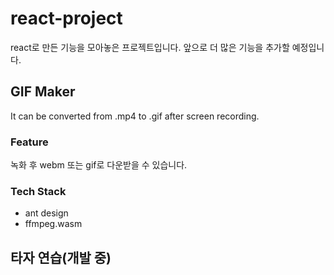 # react-project

react로 만든 기능을 모아놓은 프로젝트입니다. 앞으로 더 많은 기능을 추가할 예정입니다.

## GIF Maker

It can be converted from .mp4 to .gif after screen recording.

### Feature
녹화 후 webm 또는 gif로 다운받을 수 있습니다.

### Tech Stack
- ant design
- ffmpeg.wasm

## 타자 연습(개발 중)
